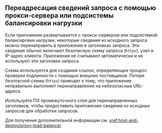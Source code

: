 ## <a name="forward-request-information-with-a-proxy-or-load-balancer"></a>Переадресация сведений запроса с помощью прокси-сервера или подсистемы балансировки нагрузки

Если приложение развертывается с прокси-сервером или подсистемой балансировки нагрузки, некоторые сведения из исходного запроса можно перенаправить в приложение в заголовках запроса. Эти сведения обычно включают безопасную схему запроса (`https`), узел и IP-адрес клиента. Приложения не считывают автоматически и не используют эти заголовки запроса.

Схема используется для создания ссылок, определяющих процесс проверки подлинности с помощью внешних поставщиков. Потеря безопасной схемы (`https`) приводит к тому, что приложение неправильно выполняет перенаправление на небезопасные URL-адреса.

Используйте ПО промежуточного слоя для перенаправленных заголовков, чтобы предоставить приложению сведения из исходных запросов для обработки запросов.

Для получения дополнительной информации см. <xref:host-and-deploy/proxy-load-balancer>.
